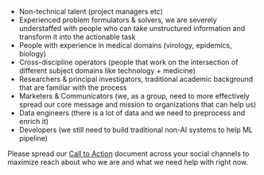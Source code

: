 * Non-technical talent (project managers etc)
* Experienced problem formulators & solvers, we are severely understaffed with people who can take unstructured information and transform it into the actionable task
* People with experience in medical domains (virology, epidemics, biology)
* Cross-discipline operators (people that work on the intersection of different subject domains like technology + medicine)
* Researchers & principal investigators, traditional academic background that are familiar with the process
* Marketers & Communicators (we, as a group, need to more effectively spread our core message and mission to organizations that can help us)
* Data engineers (there is a lot of data and we need to preprocess and enrich it)
* Developers (we still need to build traditional non-AI systems to help ML pipeline)

Please spread our [Call to Action](https://github.com/CoronaWhy/common/wiki/Call-To-Action) document across your social channels to maximize reach about who we are and what we need help with right now.
